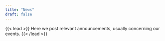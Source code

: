 ```yaml
---
title: "News"
draft: false
---
```


{{< lead >}}
Here we post relevant announcements, usually concerning our events.
{{< /lead >}}

